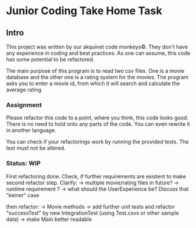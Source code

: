 # Junior Coding Take Home Task

## Intro
This project was written by our akquinet code monkeys©. They don't have any experience in coding and best practices. 
As one can assume, this code has some potential to be refactored. 

The main purpose of this program is to read two csv files. One is a movie database and the other one is 
a rating system for the movies. The program asks you to enter a movie id, from which it will search and calculate the 
average rating 

### Assignment
Please refactor this code to a point, where you think, this code looks good. There is no need to hold onto any parts of 
the code. You can even rewrite it in another language. 

You can check if your refactorings work by running the provided tests. The test must not be altered.

### Status: WIP
First refactoring done. Check, if further requirements are existent to make second refactor step. Clarify:
-> multiple movie/rating files in future?
-> runtime requirement ?
-> what should the UserExperience be? Discuss that "keiner" case

then refactor:
-> Movie methods
-> add further unit tests and refactor "successTest" by new IntegrationTest (using Test.csvs or other sample data)
-> make Main better readable
